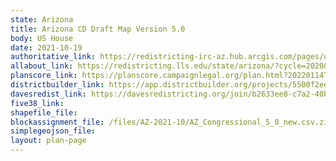 ```yaml
---
state: Arizona
title: Arizona CD Draft Map Version 5.0
body: US House
date: 2021-10-19
authoritative_link: https://redistricting-irc-az.hub.arcgis.com/pages/draft-maps
allabout_link: https://redistricting.lls.edu/state/arizona/?cycle=2020&level=Congress&startdate=
planscore_link: https://planscore.campaignlegal.org/plan.html?20220114T193908.054653399Z
districtbuilder_link: https://app.districtbuilder.org/projects/5500f2ee-c20a-4d65-8bfa-63f692523793
davesredist_link: https://davesredistricting.org/join/b2633ee8-c7a2-40ba-ad98-c86456442874
five38_link:
shapefile_file:
blockassignment_file: /files/AZ-2021-10/AZ_Congressional_5_0_new.csv.zip
simplegeojson_file:
layout: plan-page
---
```

